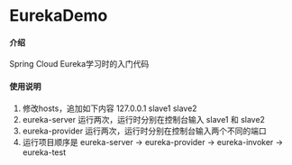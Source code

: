 # EurekaDemo

#### 介绍
Spring Cloud Eureka学习时的入门代码

#### 使用说明

1. 修改hosts，追加如下内容 127.0.0.1    slave1    slave2
2. eureka-server 运行两次，运行时分别在控制台输入 slave1 和 slave2
3. eureka-provider 运行两次，运行时分别在控制台输入两个不同的端口
4. 运行项目顺序是 eureka-server -> eureka-provider -> eureka-invoker -> eureka-test